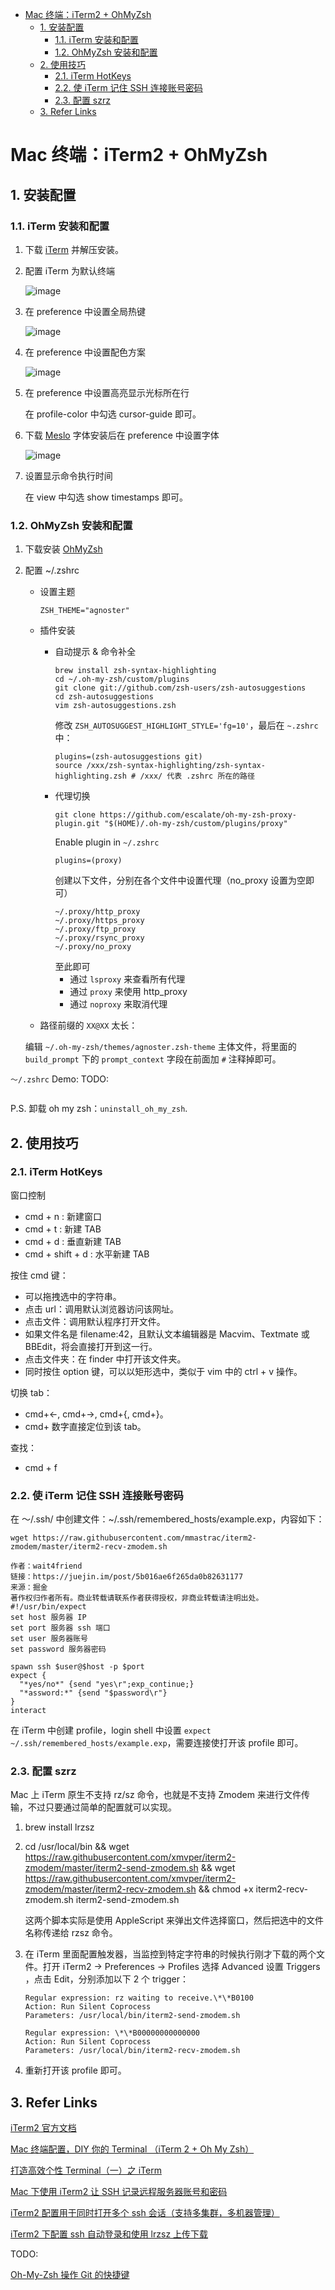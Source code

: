 - [Mac 终端：iTerm2 + OhMyZsh](#mac-终端iterm2--ohmyzsh)
  - [1. 安装配置](#1-安装配置)
    - [1.1. iTerm 安装和配置](#11-iterm-安装和配置)
    - [1.2. OhMyZsh 安装和配置](#12-ohmyzsh-安装和配置)
  - [2. 使用技巧](#2-使用技巧)
    - [2.1. iTerm HotKeys](#21-iterm-hotkeys)
    - [2.2. 使 iTerm 记住 SSH 连接账号密码](#22-使-iterm-记住-ssh-连接账号密码)
    - [2.3. 配置 szrz](#23-配置-szrz)
  - [3. Refer Links](#3-refer-links)

# Mac 终端：iTerm2 + OhMyZsh

## 1. 安装配置

### 1.1. iTerm 安装和配置

1. 下载 [iTerm](https://www.iterm2.com/downloads.html) 并解压安装。

1. 配置 iTerm 为默认终端

    ![image](http://img.cdn.firejq.com/jpg/2019/8/3/b621146812d9dc5736d9821e8ac2a5b5.jpg)

1. 在 preference 中设置全局热键

    ![image](http://img.cdn.firejq.com/jpg/2019/8/3/43f3fd3a3fab819562b177709290fb96.jpg)

1. 在 preference 中设置配色方案

    ![image](http://img.cdn.firejq.com/jpg/2019/8/3/cac49f38c481500f2255d6965a7cee80.jpg)

1. 在 preference 中设置高亮显示光标所在行

    在 profile-color 中勾选 cursor-guide 即可。

1. 下载 [Meslo](https://github.com/powerline/fonts/blob/master/Meslo%20Slashed/Meslo%20LG%20M%20Regular%20for%20Powerline.ttf) 字体安装后在 preference 中设置字体

    ![image](http://img.cdn.firejq.com/jpg/2019/8/3/bdd0807f9f21c8cd8801d673d076e16d.jpg)

1. 设置显示命令执行时间

    在 view 中勾选 show timestamps 即可。

### 1.2. OhMyZsh 安装和配置

1. 下载安装 [OhMyZsh](https://ohmyz.sh/)

1. 配置 ~/.zshrc

    - 设置主题
      ```
      ZSH_THEME="agnoster"
      ```
    - 插件安装
      - 自动提示 & 命令补全
        ```
        brew install zsh-syntax-highlighting
        cd ~/.oh-my-zsh/custom/plugins
        git clone git://github.com/zsh-users/zsh-autosuggestions
        cd zsh-autosuggestions
        vim zsh-autosuggestions.zsh
        ```
        修改 `ZSH_AUTOSUGGEST_HIGHLIGHT_STYLE='fg=10'`，最后在 `~.zshrc` 中：
        ```
        plugins=(zsh-autosuggestions git)
        source /xxx/zsh-syntax-highlighting/zsh-syntax-highlighting.zsh # /xxx/ 代表 .zshrc 所在的路径
        ```
      - 代理切换
        ```
        git clone https://github.com/escalate/oh-my-zsh-proxy-plugin.git "$(HOME)/.oh-my-zsh/custom/plugins/proxy"
        ```
        Enable plugin in `~/.zshrc`
        ```
        plugins=(proxy)
        ```
        创建以下文件，分别在各个文件中设置代理（no_proxy 设置为空即可）
        ```
        ~/.proxy/http_proxy
        ~/.proxy/https_proxy
        ~/.proxy/ftp_proxy
        ~/.proxy/rsync_proxy
        ~/.proxy/no_proxy
        ```
        至此即可
        - 通过 `lsproxy` 来查看所有代理
        - 通过 `proxy` 来使用 http_proxy
        - 通过 `noproxy` 来取消代理

     - 路径前缀的 `XX@XX` 太长：

      编辑 `~/.oh-my-zsh/themes/agnoster.zsh-theme` 主体文件，将里面的 `build_prompt` 下的 `prompt_context` 字段在前面加 `#` 注释掉即可。

`～/.zshrc` Demo: TODO:
```

```

P.S. 卸载 oh my zsh：`uninstall_oh_my_zsh`.

## 2. 使用技巧

### 2.1. iTerm HotKeys

窗口控制
- cmd + n : 新建窗口
- cmd + t : 新建 TAB
- cmd + d : 垂直新建 TAB
- cmd + shift + d : 水平新建 TAB

按住 cmd 键：
- 可以拖拽选中的字符串。
- 点击 url：调用默认浏览器访问该网址。
- 点击文件：调用默认程序打开文件。
- 如果文件名是 filename:42，且默认文本编辑器是 Macvim、Textmate 或 BBEdit，将会直接打开到这一行。
- 点击文件夹：在 finder 中打开该文件夹。
- 同时按住 option 键，可以以矩形选中，类似于 vim 中的 ctrl + v 操作。

切换 tab：
- cmd+←, cmd+→, cmd+{, cmd+}。
- cmd+ 数字直接定位到该 tab。

查找：
- cmd + f

### 2.2. 使 iTerm 记住 SSH 连接账号密码

在 ～/.ssh/ 中创建文件：~/.ssh/remembered_hosts/example.exp，内容如下：

```shellwget https://raw.githubusercontent.com/mmastrac/iterm2-zmodem/master/iterm2-send-zmodem.sh
wget https://raw.githubusercontent.com/mmastrac/iterm2-zmodem/master/iterm2-recv-zmodem.sh

作者：wait4friend
链接：https://juejin.im/post/5b016ae6f265da0b82631177
来源：掘金
著作权归作者所有。商业转载请联系作者获得授权，非商业转载请注明出处。
#!/usr/bin/expect
set host 服务器 IP
set port 服务器 ssh 端口
set user 服务器账号
set password 服务器密码

spawn ssh $user@$host -p $port
expect {
  "*yes/no*" {send "yes\r";exp_continue;}
  "*assword:*" {send "$password\r"}
}
interact
```

在 iTerm 中创建 profile，login shell 中设置 `expect ~/.ssh/remembered_hosts/example.exp`，需要连接使打开该 profile 即可。

### 2.3. 配置 szrz

Mac 上 iTerm 原生不支持 rz/sz 命令，也就是不支持 Zmodem 来进行文件传输，不过只要通过简单的配置就可以实现。

1. brew install lrzsz

1. cd /usr/local/bin && wget https://raw.githubusercontent.com/xmvper/iterm2-zmodem/master/iterm2-send-zmodem.sh && wget https://raw.githubusercontent.com/xmvper/iterm2-zmodem/master/iterm2-recv-zmodem.sh && chmod +x iterm2-recv-zmodem.sh iterm2-send-zmodem.sh

    这两个脚本实际是使用 AppleScript 来弹出文件选择窗口，然后把选中的文件名称传递给 rzsz 命令。

1. 在 iTerm 里面配置触发器，当监控到特定字符串的时候执行刚才下载的两个文件。打开 iTerm2 -> Preferences -> Profiles 选择 Advanced 设置 Triggers ，点击 Edit，分别添加以下 2 个 trigger：
    ```
    Regular expression: rz waiting to receive.\*\*B0100
    Action: Run Silent Coprocess
    Parameters: /usr/local/bin/iterm2-send-zmodem.sh

    Regular expression: \*\*B00000000000000
    Action: Run Silent Coprocess
    Parameters: /usr/local/bin/iterm2-recv-zmodem.sh
    ```
1. 重新打开该 profile 即可。

## 3. Refer Links

[iTerm2 官方文档](https://www.iterm2.com/documentation.html)

[Mac 终端配置，DIY 你的 Terminal （iTerm 2 + Oh My Zsh）](https://segmentfault.com/a/1190000012786464)

[打造高效个性 Terminal（一）之 iTerm](http://huang-jerryc.com/2016/08/11/%E6%89%93%E9%80%A0%E9%AB%98%E6%95%88%E4%B8%AA%E6%80%A7Terminal%EF%BC%88%E4%B8%80%EF%BC%89%E4%B9%8B%20iTerm/)

[Mac 下使用 iTerm2 让 SSH 记录远程服务器账号和密码](https://blog.csdn.net/shaobo8910/article/details/75514849)

[iTerm2 配置用于同时打开多个 ssh 会话（支持多集群，多机器管理）](https://blog.csdn.net/skyyws/article/details/80929071)

[iTerm2 下配置 ssh 自动登录和使用 lrzsz 上传下载](https://juejin.im/post/5b016ae6f265da0b82631177)

TODO:

[Oh-My-Zsh 操作 Git 的快捷键](https://segmentfault.com/a/1190000007145316)